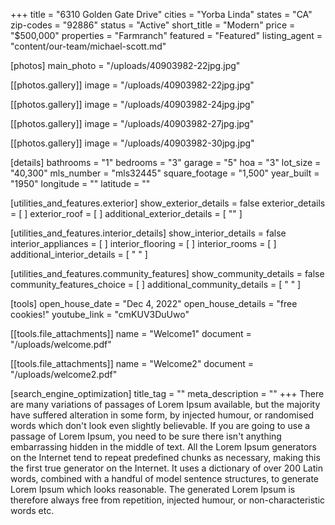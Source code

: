 +++
title = "6310 Golden Gate Drive"
cities = "Yorba Linda"
states = "CA"
zip-codes = "92886"
status = "Active"
short_title = "Modern"
price = "$500,000"
properties = "Farmranch"
featured = "Featured"
listing_agent = "content/our-team/michael-scott.md"

[photos]
main_photo = "/uploads/40903982-22jpg.jpg"

  [[photos.gallery]]
  image = "/uploads/40903982-22jpg.jpg"

  [[photos.gallery]]
  image = "/uploads/40903982-24jpg.jpg"

  [[photos.gallery]]
  image = "/uploads/40903982-27jpg.jpg"

  [[photos.gallery]]
  image = "/uploads/40903982-30jpg.jpg"

[details]
bathrooms = "1"
bedrooms = "3"
garage = "5"
hoa = "3"
lot_size = "40,300"
mls_number = "mls32445"
square_footage = "1,500"
year_built = "1950"
longitude = ""
latitude = ""

[utilities_and_features.exterior]
show_exterior_details = false
exterior_details = [ ]
exterior_roof = [ ]
additional_exterior_details = [ "" ]

[utilities_and_features.interior_details]
show_interior_details = false
interior_appliances = [ ]
interior_flooring = [ ]
interior_rooms = [ ]
additional_interior_details = [ " " ]

[utilities_and_features.community_features]
show_community_details = false
community_features_choice = [ ]
additional_community_details = [ " " ]

[tools]
open_house_date = "Dec 4, 2022"
open_house_details = "free cookies!"
youtube_link = "cmKUV3DuUwo"

  [[tools.file_attachments]]
  name = "Welcome1"
  document = "/uploads/welcome.pdf"

  [[tools.file_attachments]]
  name = "Welcome2"
  document = "/uploads/welcome2.pdf"

[search_engine_optimization]
title_tag = ""
meta_description = ""
+++
There are many variations of passages of Lorem Ipsum available, but the majority have suffered alteration in some form, by injected humour, or randomised words which don't look even slightly believable. If you are going to use a passage of Lorem Ipsum, you need to be sure there isn't anything embarrassing hidden in the middle of text. All the Lorem Ipsum generators on the Internet tend to repeat predefined chunks as necessary, making this the first true generator on the Internet. It uses a dictionary of over 200 Latin words, combined with a handful of model sentence structures, to generate Lorem Ipsum which looks reasonable. The generated Lorem Ipsum is therefore always free from repetition, injected humour, or non-characteristic words etc.

